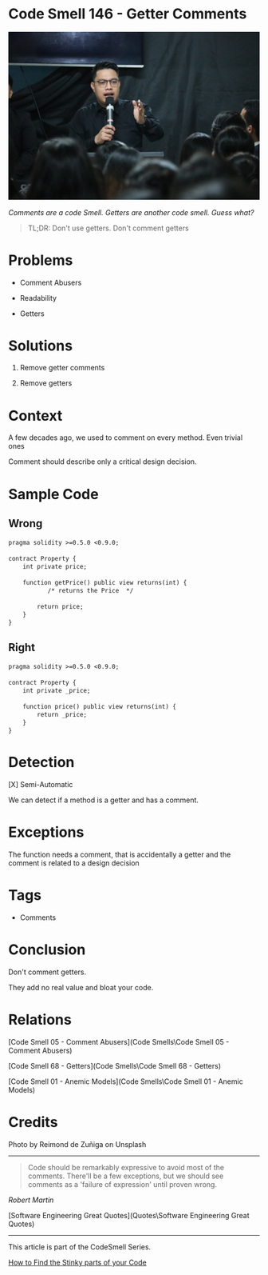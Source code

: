 # Code Smell 146 - Getter Comments

![Code Smell 146 - Getter Comments](reimond-de-zuniga-vHwjDFwQC-M-unsplash.jpg)

*Comments are a code Smell. Getters are another code smell. Guess what?*

> TL;DR: Don't use getters. Don't comment getters

# Problems

- Comment Abusers

- Readability

- Getters

# Solutions

1. Remove getter comments

2. Remove getters

# Context

A few decades ago, we used to comment on every method. Even trivial ones

Comment should describe only a critical design decision.

# Sample Code

## Wrong

[Gist Url]: # (https://gist.github.com/mcsee/29cd4411aa32467291998e467e6ef503)
```solidity
pragma solidity >=0.5.0 <0.9.0;

contract Property {
    int private price;   

    function getPrice() public view returns(int) {           
           /* returns the Price  */

        return price;
    }
}
```

## Right

[Gist Url]: # (https://gist.github.com/mcsee/bf1ab1d44b078d797796d19554032591)
```solidity
pragma solidity >=0.5.0 <0.9.0;

contract Property {
    int private _price;   

    function price() public view returns(int) {        
        return _price;
    }
}
```

# Detection

[X] Semi-Automatic

We can detect if a method is a getter and has a comment. 

# Exceptions

The function needs a comment, that is accidentally a getter and the comment is related to a design decision

# Tags

- Comments

# Conclusion

Don't comment getters. 

They add no real value and bloat your code.

# Relations

[Code Smell 05 - Comment Abusers](Code Smells\Code Smell 05 - Comment Abusers)

[Code Smell 68 - Getters](Code Smells\Code Smell 68 - Getters)

[Code Smell 01 - Anemic Models](Code Smells\Code Smell  01 - Anemic Models)

# Credits

Photo by Reimond de Zuñiga on Unsplash

* * *

> Code should be remarkably expressive to avoid most of the comments. There'll be a few exceptions, but we should see comments as a 'failure of expression' until proven wrong.

_Robert Martin_

[Software Engineering Great Quotes](Quotes\Software Engineering Great Quotes)

* * *

This article is part of the CodeSmell Series.

[How to Find the Stinky parts of your Code]()